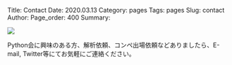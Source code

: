 Title: Contact
Date: 2020.03.13
Category: pages
Tags: pages
Slug: contact
Author:
Page_order: 400
Summary:

![]({attach}images/computer-1209641_960_7201.jpg)

Python会に興味のある方、解析依頼、コンペ出場依頼などありましたら、E-mail, Twitter等にてお気軽にご連絡ください。
